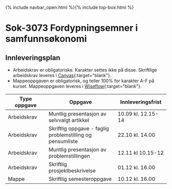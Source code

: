 {% include navbar_open.html %}{% include top-box.html %}
# Sok-3073 Fordypningsemner i samfunnsøkonomi   

## Innleveringsplan  

- Arbeidskrav er obligatoriske. Karakter settes ikke på disse. Skriftlige arbeidskrav leveres i [Canvas](https://uit.instructure.com/courses/22631){:target="blank"}.
- Mappeoppgaven er obligatorisk, og teller 100% for karakter A-F på kurset. Mappeoppgaven leveres i [Wiseflow](https://europe.wiseflow.net/login/license/6){:target="blank"}.    


| Type oppgave <img width=80/>   |  Oppgave  <img width=300/>       | Innleveringsfrist <img width=80/> |
|----------------|----------------------------------------------------------------------|-----------|
|Arbeidskrav   | Muntlig presentasjon av selvvalgt artikkel                        | 10.09 kl. 12.15-14       |  
|Arbeidskrav   | Skriftlig oppgave - faglig problemstilling og pensumliste                        | 22.10 kl. 14.00       |  
|Arbeidskrav   | Muntlig presentasjon av problemstillingen                         | 12.11 kl 10.15-12      |   
|Arbeidskrav   | Skriftlig prosjektbeskrivelse                        | 01.12 kl. 16.00       |
|Mappe   | Skriftlig semesteroppgave                        | 10.12 kl. 16.00       |

